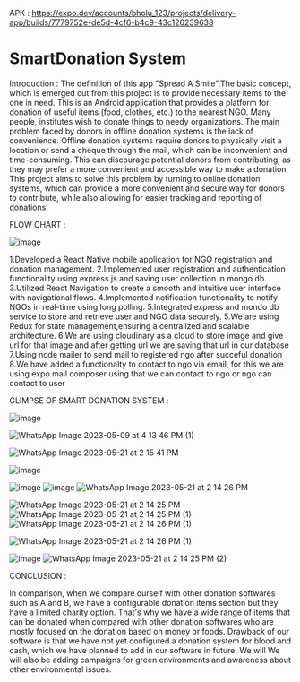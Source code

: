 APK : https://expo.dev/accounts/bholu_123/projects/delivery-app/builds/7779752e-de5d-4cf6-b4c9-43c126239638

# SmartDonation System 
Introduction :
The definition of this app "Spread A Smile".The basic concept, which is emerged out from this project is to provide necessary items to the one in need.
This is an Android application that provides a platform for donation of useful items (food, clothes, etc.) to the nearest NGO. Many people,
institutes wish to donate things to needy organizations. 
The main problem faced by donors in offline donation systems is the lack of convenience. Offline donation systems require donors to physically visit
a location or send a cheque through the mail, which can be inconvenient and time-consuming. This can discourage potential donors from contributing, 
as they may prefer a more convenient and accessible way to make a donation. This project aims to solve this problem by turning to online donation systems,
which can provide a more convenient and secure way for donors to contribute, while also allowing for easier tracking and reporting of donations.


FLOW CHART : 

![image](https://github.com/decodepriyanka/SmartDonation/assets/64683009/f5f8a097-575b-4d2b-9cae-71268deda937)



1.Developed a React Native mobile application for NGO registration and donation management.
2.Implemented user registration and authentication functionality using express js and saving user collection in mongo db.
3.Utilized React Navigation to create a smooth and intuitive user interface with navigational flows.
4.Implemented notification functionality to notify NGOs in real-time using long polling.
5.Integrated express and mondo db service to store and retrieve user and NGO data securely.
5.We are using Redux for state management,ensuring a centralized and scalable architecture.
6.We are using cloudinary as a cloud to store image and give url for that image and after getting url we are saving that url in our database
7.Using node mailer to send mail to registered ngo after succeful donation
8.We have added a functionalty to contact to ngo via email, for this we are using expo mail composer using that we can contact to ngo or ngo can contact to user


GLIMPSE OF SMART DONATION SYSTEM :

![image](https://github.com/decodepriyanka/SmartDonation/assets/64683009/2a607b99-a81b-4303-90ea-50596844d3c1)

![WhatsApp Image 2023-05-09 at 4 13 46 PM (1)](https://github.com/decodepriyanka/SmartDonation/assets/64683009/11d7c2a0-e363-41eb-9be6-30aa5a12dd7c)

![WhatsApp Image 2023-05-21 at 2 15 41 PM](https://github.com/decodepriyanka/SmartDonation/assets/64683009/0e129cb8-a7bc-46ff-96a8-6bd3734a8ffb)


![image](https://github.com/decodepriyanka/SmartDonation/assets/64683009/d2cbb37e-9df9-4043-b78d-51e107ec5cf2)

![image](https://github.com/decodepriyanka/SmartDonation/assets/64683009/b7aa30f8-f04d-4798-8bcd-31acbac2b381)
![image](https://github.com/decodepriyanka/SmartDonation/assets/64683009/457c3895-079b-4d99-984f-4e8251de6ef9)
![WhatsApp Image 2023-05-21 at 2 14 26 PM](https://github.com/decodepriyanka/SmartDonation/assets/64683009/19a2af54-15ed-41c7-885f-b1ca48686235)

![WhatsApp Image 2023-05-21 at 2 14 25 PM](https://github.com/decodepriyanka/SmartDonation/assets/64683009/6f1c4a8d-bf7d-4cda-81a8-327c445aaa9d)
![WhatsApp Image 2023-05-21 at 2 14 25 PM (1)](https://github.com/decodepriyanka/SmartDonation/assets/64683009/521fa4f6-391b-4983-aac6-8e027d3ede34)
![WhatsApp Image 2023-05-21 at 2 14 26 PM (1)](https://github.com/decodepriyanka/SmartDonation/assets/64683009/f93f234c-34ee-40b0-9997-b73856d7cdf2)

![WhatsApp Image 2023-05-21 at 2 14 26 PM (1)](https://github.com/decodepriyanka/SmartDonation/assets/64683009/a4326132-657b-43f6-85fc-07e270405233)


![image](https://github.com/decodepriyanka/SmartDonation/assets/64683009/da4aa07f-e543-476e-bd03-1f08a06ee263)
![WhatsApp Image 2023-05-21 at 2 14 25 PM (2)](https://github.com/decodepriyanka/SmartDonation/assets/64683009/7dc72e5e-6813-42f8-9382-e89b14e42b01)



CONCLUSION : 

In comparison, when we compare ourself with other donation softwares such as A and B, we have a configurable donation items section but they have a limited charity option. That's why we have a wide range of items that can be donated when compared with other donation softwares who are mostly focused on the donation based on money or foods. 
Drawback of our software is that we have not yet configured a donation system for blood and cash, which we have planned to add in our software in future. We will
We will also be adding campaigns for green environments and awareness about other environmental issues.

